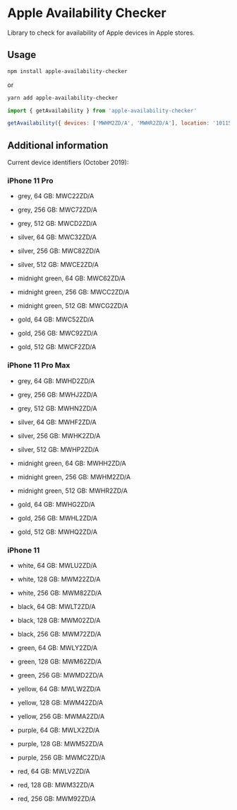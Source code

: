 # Apple Availability Checker

Library to check for availability of Apple devices in Apple stores.

## Usage

```bash
npm install apple-availability-checker
```

or 

```bash
yarn add apple-availability-checker
```

```javascript
import { getAvailability } from 'apple-availability-checker'

getAvailability({ devices: ['MWHM2ZD/A', 'MWHR2ZD/A'], location: '10115' }).then(console.log)
```

 ## Additional information

Current device identifiers (October 2019):

### iPhone 11 Pro

- grey, 64 GB: MWC22ZD/A
- grey, 256 GB: MWC72ZD/A
- grey, 512 GB: MWCD2ZD/A

- silver, 64 GB: MWC32ZD/A
- silver, 256 GB: MWC82ZD/A
- silver, 512 GB: MWCE2ZD/A

- midnight green, 64 GB: MWC62ZD/A
- midnight green, 256 GB: MWCC2ZD/A
- midnight green, 512 GB: MWCG2ZD/A

- gold, 64 GB: MWC52ZD/A
- gold, 256 GB: MWC92ZD/A
- gold, 512 GB: MWCF2ZD/A

### iPhone 11 Pro Max

- grey, 64 GB: MWHD2ZD/A
- grey, 256 GB: MWHJ2ZD/A
- grey, 512 GB: MWHN2ZD/A

- silver, 64 GB: MWHF2ZD/A
- silver, 256 GB: MWHK2ZD/A
- silver, 512 GB: MWHP2ZD/A

- midnight green, 64 GB: MWHH2ZD/A
- midnight green, 256 GB: MWHM2ZD/A
- midnight green, 512 GB: MWHR2ZD/A

- gold, 64 GB: MWHG2ZD/A
- gold, 256 GB: MWHL2ZD/A
- gold, 512 GB: MWHQ2ZD/A

### iPhone 11

- white, 64 GB: MWLU2ZD/A
- white, 128 GB: MWM22ZD/A
- white, 256 GB: MWM82ZD/A

- black, 64 GB: MWLT2ZD/A
- black, 128 GB: MWM02ZD/A
- black, 256 GB: MWM72ZD/A

- green, 64 GB: MWLY2ZD/A
- green, 128 GB: MWM62ZD/A
- green, 256 GB: MWMD2ZD/A

- yellow, 64 GB: MWLW2ZD/A
- yellow, 128 GB: MWM42ZD/A
- yellow, 256 GB: MWMA2ZD/A

- purple, 64 GB: MWLX2ZD/A
- purple, 128 GB: MWM52ZD/A
- purple, 256 GB: MWMC2ZD/A

- red, 64 GB: MWLV2ZD/A
- red, 128 GB: MWM32ZD/A
- red, 256 GB: MWM92ZD/A